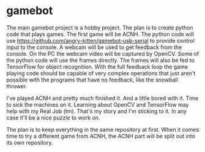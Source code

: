 # gamebot

The main gamebot project is a hobby project. The plan is to create python code that plays games. The first game will be ACNH. The python code will use https://github.com/angry-kitten/gamebot-usb-serial to provide control input to the console. A webcam will be used to get feedback from the console. On the PC the webcam video will be captured by OpenCV. Some of the python code will use the frames directly. The frames will also be fed to TensorFlow for object recognition. With the full feedback loop the game playing code should be capable of very complex operations that just aren't possible with the programs that have no feedback, like the snowball thrower.

I've played ACNH and pretty much finished it. And a little bored with it. Time to sick the machines on it. Learning about OpenCV and TensorFlow may help with my Real Job (tm). That's my story and I'm sticking to it. In any case it'll be a nice puzzle to work on.

The plan is to keep everything in the same repository at first. When it comes time to try a different game from ACNH, the ACNH part will be split out into its own repository.
